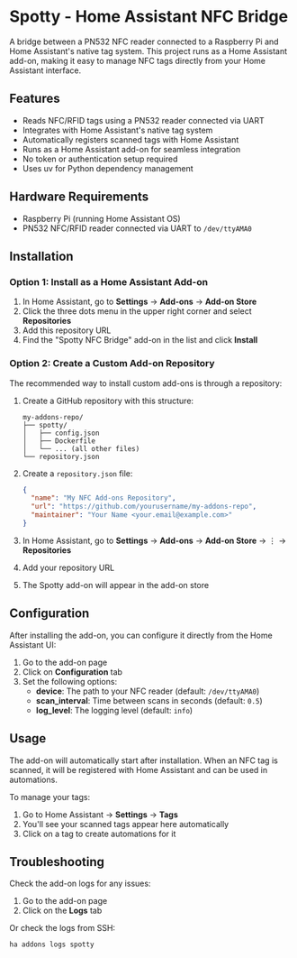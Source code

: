 # Spotty - Home Assistant NFC Bridge

A bridge between a PN532 NFC reader connected to a Raspberry Pi and Home Assistant's native tag system. This project runs as a Home Assistant add-on, making it easy to manage NFC tags directly from your Home Assistant interface.

## Features

- Reads NFC/RFID tags using a PN532 reader connected via UART
- Integrates with Home Assistant's native tag system
- Automatically registers scanned tags with Home Assistant
- Runs as a Home Assistant add-on for seamless integration
- No token or authentication setup required
- Uses uv for Python dependency management

## Hardware Requirements

- Raspberry Pi (running Home Assistant OS)
- PN532 NFC/RFID reader connected via UART to `/dev/ttyAMA0`

## Installation

### Option 1: Install as a Home Assistant Add-on

1. In Home Assistant, go to **Settings** → **Add-ons** → **Add-on Store**
2. Click the three dots menu in the upper right corner and select **Repositories**
3. Add this repository URL
4. Find the "Spotty NFC Bridge" add-on in the list and click **Install**

### Option 2: Create a Custom Add-on Repository

The recommended way to install custom add-ons is through a repository:

1. Create a GitHub repository with this structure:
   ```
   my-addons-repo/
   ├── spotty/
   │   ├── config.json
   │   ├── Dockerfile
   │   └── ... (all other files)
   └── repository.json
   ```

2. Create a `repository.json` file:
   ```json
   {
     "name": "My NFC Add-ons Repository",
     "url": "https://github.com/yourusername/my-addons-repo",
     "maintainer": "Your Name <your.email@example.com>"
   }
   ```

3. In Home Assistant, go to **Settings** → **Add-ons** → **Add-on Store** → ⋮ → **Repositories**
4. Add your repository URL
5. The Spotty add-on will appear in the add-on store

## Configuration

After installing the add-on, you can configure it directly from the Home Assistant UI:

1. Go to the add-on page
2. Click on **Configuration** tab
3. Set the following options:
   - **device**: The path to your NFC reader (default: `/dev/ttyAMA0`)
   - **scan_interval**: Time between scans in seconds (default: `0.5`)
   - **log_level**: The logging level (default: `info`)

## Usage

The add-on will automatically start after installation. When an NFC tag is scanned, it will be registered with Home Assistant and can be used in automations.

To manage your tags:
1. Go to Home Assistant → **Settings** → **Tags**
2. You'll see your scanned tags appear here automatically
3. Click on a tag to create automations for it

## Troubleshooting

Check the add-on logs for any issues:

1. Go to the add-on page
2. Click on the **Logs** tab

Or check the logs from SSH:

```bash
ha addons logs spotty
```

